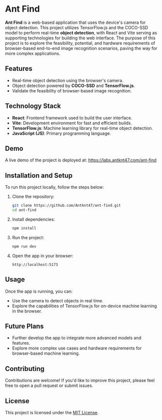 
# Ant Find

**Ant Find** is a web-based application that uses the device's camera for object detection. This project utilizes TensorFlow.js and the COCO-SSD model to perform real-time **object detection**, with React and Vite serving as supporting technologies for building the web interface. The purpose of this project is to explore the feasibility, potential, and hardware requirements of browser-based end-to-end image recognition scenarios, paving the way for more complex applications.

## Features
- Real-time object detection using the browser's camera.
- Object detection powered by **COCO-SSD** and **TensorFlow.js**.
- Validate the feasibility of browser-based image recognition.

## Technology Stack
- **React**: Frontend framework used to build the user interface.
- **Vite**: Development environment for fast and efficient builds.
- **TensorFlow.js**: Machine learning library for real-time object detection.
- **JavaScript (JS)**: Primary programming language.

## Demo
A live demo of the project is deployed at: https://labs.antknt47.com/ant-find

## Installation and Setup
To run this project locally, follow the steps below:

1. Clone the repository:
   ```bash
   git clone https://github.com/Antknt47/ant-find.git
   cd ant-find
   ```

2. Install dependencies:
   ```bash
   npm install
   ```

3. Run the project:
   ```bash
   npm run dev
   ```

4. Open the app in your browser:
   ```
   http://localhost:5173
   ```

## Usage
Once the app is running, you can:
- Use the camera to detect objects in real time.
- Explore the capabilities of TensorFlow.js for on-device machine learning in the browser.

## Future Plans
- Further develop the app to integrate more advanced models and features.
- Explore more complex use cases and hardware requirements for browser-based machine learning.

## Contributing
Contributions are welcome! If you'd like to improve this project, please feel free to open a pull request or submit issues.

## License
This project is licensed under the [MIT License](LICENSE).
